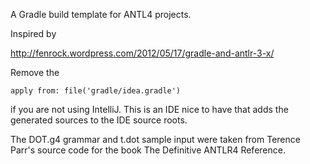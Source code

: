 A Gradle build template for ANTL4 projects.

Inspired by 

http://fenrock.wordpress.com/2012/05/17/gradle-and-antlr-3-x/

Remove the 

	apply from: file('gradle/idea.gradle')

if you are not using IntelliJ.  This is an IDE nice to have that
adds the generated sources to the IDE source roots.

The DOT.g4 grammar and t.dot sample input were taken from Terence
Parr's source code for the book The Definitive ANTLR4 Reference.

